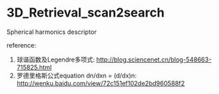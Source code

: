 3D_Retrieval_scan2search
========================

Spherical harmonics descriptor

reference:
1. 球谐函数及Legendre多项式: http://blog.sciencenet.cn/blog-548663-715825.html  
2. 罗德里格斯公式equation dn/dxn = (d/dx)n: http://wenku.baidu.com/view/72c151ef102de2bd960588f2

